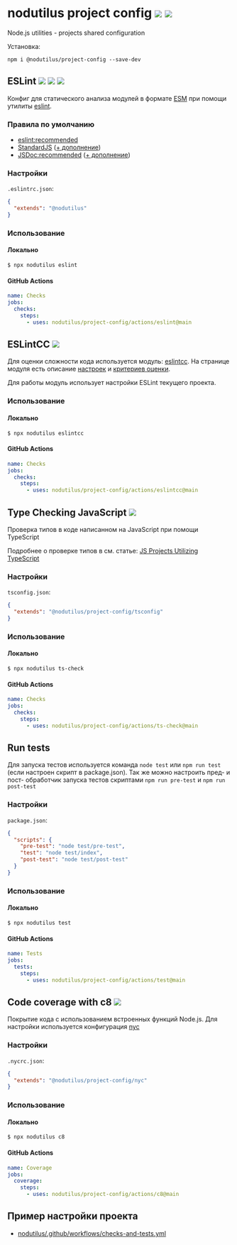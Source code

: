 # nodutilus project config [![][npmbadge]][npm] [![][badge]][actions]

Node.js utilities - projects shared configuration

Установка:

`npm i @nodutilus/project-config --save-dev`

## ESLint [![][badge_eslint]][npm_eslint] [![][badge_standard]][npm_standard] [![][badge_jsdoc]][npm_jsdoc]

Конфиг для статического анализа модулей в формате [ESM](https://nodejs.org/api/esm.html)
при помощи утилиты [eslint][npm_eslint].

### Правила по умолчанию

-   [eslint:recommended](https://eslint.org/docs/rules/)
-   [StandardJS][npm_standard]
    ([+ дополнение](https://github.com/nodutilus/project-config/blob/master/node-base.cjs))
-   [JSDoc:recommended][npm_jsdoc]
    ([+ дополнение](https://github.com/nodutilus/project-config/blob/master/jsdoc.cjs))

### Настройки

`.eslintrc.json`:

```json
{
  "extends": "@nodutilus"
}
```

### Использование

#### Локально

    $ npx nodutilus eslint

#### GitHub Actions

```yml
name: Checks
jobs:
  checks:
    steps:
      - uses: nodutilus/project-config/actions/eslint@main
```

## ESLintCC [![][badge_eslintcc]][npm_eslintcc]

Для оценки сложности кода используется модуль: [eslintcc][npm_eslintcc].
На странице модуля есть описание
  [настроек](https://www.npmjs.com/package/eslintcc#configuration)
  и [критериев оценки](https://www.npmjs.com/package/eslintcc#complexity-ranks).

Для работы модуль использует настройки ESLint текущего проекта.

### Использование

#### Локально

    $ npx nodutilus eslintсс

#### GitHub Actions

```yml
name: Checks
jobs:
  checks:
    steps:
      - uses: nodutilus/project-config/actions/eslintсс@main
```

## Type Checking JavaScript [![][badge_ts]][npm_ts]

Проверка типов в коде написанном на JavaScript при помощи TypeScript

Подробнее о проверке типов в см. статье:
[JS Projects Utilizing TypeScript](https://www.typescriptlang.org/docs/handbook/intro-to-js-ts.html)

### Настройки

`tsconfig.json`:

```json
{
  "extends": "@nodutilus/project-config/tsconfig"
}
```

### Использование

#### Локально

    $ npx nodutilus ts-check

#### GitHub Actions

```yml
name: Checks
jobs:
  checks:
    steps:
      - uses: nodutilus/project-config/actions/ts-check@main
```

## Run tests

Для запуска тестов используется команда `node test` или `npm run test` (если настроен скрипт в package.json).
Так же можно настроить пред- и пост- обработчик запуска тестов скриптами `npm run pre-test` и `npm run post-test`

### Настройки

`package.json`:

```json
{
  "scripts": {
    "pre-test": "node test/pre-test",
    "test": "node test/index",
    "post-test": "node test/post-test"
  }
}
```

### Использование

#### Локально

    $ npx nodutilus test

#### GitHub Actions

```yml
name: Tests
jobs:
  tests:
    steps:
      - uses: nodutilus/project-config/actions/test@main
```

## Code coverage with c8 [![][badge_c8]][npm_c8]

Покрытие кода с использованием встроенных функций Node.js.
Для настройки используется конфигурация [nyc][npm_nyc]

### Настройки

`.nycrc.json`:

```json
{
  "extends": "@nodutilus/project-config/nyc"
}
```

### Использование

#### Локально

    $ npx nodutilus c8

#### GitHub Actions

```yml
name: Coverage
jobs:
  coverage:
    steps:
      - uses: nodutilus/project-config/actions/c8@main
```

## Пример настройки проекта

-   [nodutilus/.github/workflows/checks-and-tests.yml](https://github.com/nodutilus/nodutilus/blob/master/.github/workflows/checks-and-tests.yml)

[npmbadge]: https://img.shields.io/npm/v/@nodutilus/project-config

[npm]: https://www.npmjs.com/package/@nodutilus/project-config

[badge]: https://github.com/nodutilus/project-config/actions/workflows/main.yml/badge.svg?branch=main&event=push

[actions]: https://github.com/nodutilus/project-config/actions

[badge_eslint]: https://img.shields.io/npm/dependency-version/@nodutilus/project-config/eslint

[npm_eslint]: https://www.npmjs.com/package/eslint

[badge_standard]: https://img.shields.io/npm/dependency-version/@nodutilus/project-config/eslint-config-standard

[npm_standard]: https://www.npmjs.com/package/eslint-config-standard

[badge_jsdoc]: https://img.shields.io/npm/dependency-version/@nodutilus/project-config/eslint-plugin-jsdoc

[npm_jsdoc]: https://www.npmjs.com/package/eslint-plugin-jsdoc

[badge_eslintcc]: https://img.shields.io/npm/dependency-version/@nodutilus/project-config/eslintcc

[npm_eslintcc]: https://www.npmjs.com/package/eslintcc

[badge_c8]: https://img.shields.io/npm/dependency-version/@nodutilus/project-config/c8

[npm_c8]: https://www.npmjs.com/package/c8

[badge_ts]: https://img.shields.io/npm/dependency-version/@nodutilus/project-config/typescript

[npm_ts]: https://www.npmjs.com/package/typescript

[npm_nyc]: https://www.npmjs.com/package/nyc
